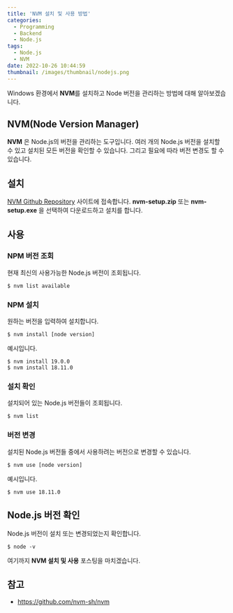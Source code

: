 ```yaml
---
title: 'NVM 설치 및 사용 방법'
categories:
  - Programming
  - Backend
  - Node.js
tags:
  - Node.js
  - NVM
date: 2022-10-26 10:44:59
thumbnail: /images/thumbnail/nodejs.png
---
```


Windows 환경에서 **NVM**를 설치하고 Node 버전을 관리하는 방법에 대해 알아보겠습니다.

## NVM(Node Version Manager)

**NVM** 은 Node.js의 버전을 관리하는 도구입니다. 여러 개의 Node.js 버전을 설치할 수 있고 설치된 모든 버전을 확인할 수 있습니다. 그리고 필요에 따라 버전 변경도 할 수 있습니다.

## 설치

[NVM Github Repository](https://github.com/coreybutler/nvm-windows/releases) 사이트에 접속합니다. **nvm-setup.zip** 또는 **nvm-setup.exe** 을 선택하여 다운로드하고 설치를 합니다.

## 사용

### NPM 버전 조회

현재 최신의 사용가능한 Node.js 버전이 조회됩니다.

```shell
$ nvm list available
```

### NPM 설치

원하는 버전을 입력하여 설치합니다.

```shell
$ nvm install [node version]
```

예시입니다.

```shell
$ nvm install 19.0.0
$ nvm install 18.11.0
```

### 설치 확인

설치되어 있는 Node.js 버전들이 조회됩니다.

```shell
$ nvm list
```

### 버전 변경

설치된 Node.js 버전들 중에서 사용하려는 버전으로 변경할 수 있습니다.

```shell
$ nvm use [node version]
```

예시입니다.

```shell
$ nvm use 18.11.0
```

## Node.js 버전 확인

Node.js 버전이 설치 또는 변경되었는지 확인합니다.

```shell
$ node -v
```

여기까지 **NVM 설치 및 사용** 포스팅을 마치겠습니다.

## 참고

- https://github.com/nvm-sh/nvm
